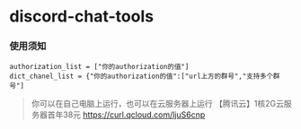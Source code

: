 # discord-chat-tools

### 使用须知

```
authorization_list = ["你的authorization的值"]
dict_chanel_list = {"你的authorization的值":["url上方的群号","支持多个群号"]
```


> 你可以在自己电脑上运行，也可以在云服务器上运行
【腾讯云】1核2G云服务器首年38元 https://curl.qcloud.com/ljuS6cnp
